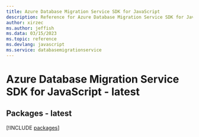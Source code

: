 ```yaml
---
title: Azure Database Migration Service SDK for JavaScript
description: Reference for Azure Database Migration Service SDK for JavaScript
author: xirzec
ms.author: jeffish
ms.data: 03/15/2023
ms.topic: reference
ms.devlang: javascript
ms.service: databasemigrationservice
---
```

# Azure Database Migration Service SDK for JavaScript - latest
## Packages - latest
[!INCLUDE [packages](database-migration-service-index.md)]